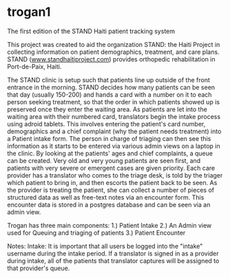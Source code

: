 # trogan1
The first edition of the STAND Haiti patient tracking system

This project was created to aid the organization STAND: the Haiti Project in collecting information on patient
demographics, treatment, and care plans. STAND (www.standhaitiproject.com) provides orthopedic rehabilitation in 
Port-de-Paix, Haiti.

The STAND clinic is setup such that patients line up outside of the front entrance in the morning. STAND decides 
how many patients can be seen that day (usually 150-200) and hands a card with a number on it to each person seeking
treatment, so that the order in which patients showed up is preserved once they enter the waiting area. As patients 
are let into the waiting area with their numbered card, translators begin the intake process using adroid tablets. 
This involves entering the patient's card number, demographics and a chief complaint (why the patient needs treatment) 
into a Patient intake form. The person in charge of triaging can then see this information as it starts to be entered 
via various admin views on a laptop in the clinic. By looking at the patients' ages and chief complaints, a queue can
be created. Very old and very young patients are seen first, and patients with very severe or emergent cases are given
priority. Each care provider has a translator who comes to the triage desk, is told by the triager which patient to 
bring in, and then escorts the patient back to be seen. As the provider is treating the patient, she can collect a
number of pieces of structured data as well as free-text notes via an encounter form. This encounter data is stored
in a postgres database and can be seen via an admin view.

Trogan has three main components: 
  1.) Patient Intake
  2.) An Admin view used for Queuing and triaging of patients
  3.) Patient Encounter


Notes:
Intake: It is important that all users be logged into the "intake" username during the intake period. If a translator is signed in as a provider during intake, all of the patients that translator captures will be assigned to that provider's queue. 
  
